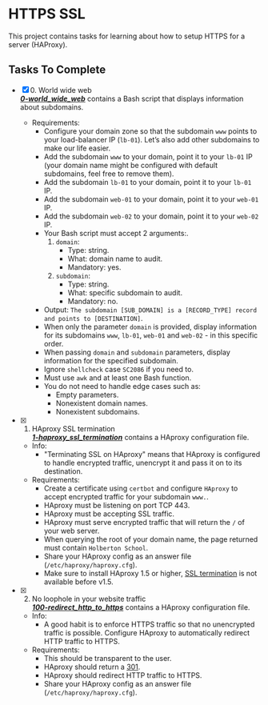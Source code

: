 # HTTPS SSL

This project contains tasks for learning about how to setup HTTPS for a server (HAProxy).

## Tasks To Complete

+ [x] 0\. World wide web<br/>_**[0-world_wide_web](0-world_wide_web)**_ contains a Bash script that displays information about subdomains.
  + Requirements:
    + Configure your domain zone so that the subdomain `www` points to your load-balancer IP (`lb-01`). Let’s also add other subdomains to make our life easier.
    + Add the subdomain `www` to your domain, point it to your `lb-01` IP (your domain name might be configured with default subdomains, feel free to remove them).
    + Add the subdomain `lb-01` to your domain, point it to your `lb-01` IP.
    + Add the subdomain `web-01` to your domain, point it to your `web-01` IP.
    + Add the subdomain `web-02` to your domain, point it to your `web-02` IP.
    + Your Bash script must accept 2 arguments:.
      1. `domain`:
         + Type: string.
         + What: domain name to audit.
         + Mandatory: yes.
      2. `subdomain`:
         + Type: string.
         + What: specific subdomain to audit.
         + Mandatory: no.
    + Output: `The subdomain [SUB_DOMAIN] is a [RECORD_TYPE] record and points to [DESTINATION]`.
    + When only the parameter `domain` is provided, display information for its subdomains `www`, `lb-01`, `web-01` and `web-02` - in this specific order.
    + When passing `domain` and `subdomain` parameters, display information for the specified subdomain.
    + Ignore `shellcheck` case `SC2086` if you need to.
    + Must use `awk` and at least one Bash function.
    + You do not need to handle edge cases such as:
      + Empty parameters.
      + Nonexistent domain names.
      + Nonexistent subdomains.

+ [x] 1. HAproxy SSL termination<br/>_**[1-haproxy_ssl_termination](1-haproxy_ssl_termination)**_ contains a HAproxy configuration file.
  + Info:
    + "Terminating SSL on HAproxy" means that HAproxy is configured to handle encrypted traffic, unencrypt it and pass it on to its destination.
  + Requirements:
    + Create a certificate using `certbot` and configure `HAproxy` to accept encrypted traffic for your subdomain `www.`.
    + HAproxy must be listening on port TCP 443.
    + HAproxy must be accepting SSL traffic.
    + HAproxy must serve encrypted traffic that will return the `/` of your web server.
    + When querying the root of your domain name, the page returned must contain `Holberton School`.
    + Share your HAproxy config as an answer file (`/etc/haproxy/haproxy.cfg`).
    + Make sure to install HAproxy 1.5 or higher, [SSL termination](https://en.wikipedia.org/wiki/TLS_termination_proxy) is not available before v1.5.

+ [x] 2. No loophole in your website traffic<br/>_**[100-redirect_http_to_https](100-redirect_http_to_https)**_ contains a HAproxy configuration file.
  + Info:
    + A good habit is to enforce HTTPS traffic so that no unencrypted traffic is possible. Configure HAproxy to automatically redirect HTTP traffic to HTTPS.
  + Requirements:
    + This should be transparent to the user.
    + HAproxy should return a [301](https://en.wikipedia.org/wiki/HTTP_301).
    + HAproxy should redirect HTTP traffic to HTTPS.
    + Share your HAproxy config as an answer file (`/etc/haproxy/haproxy.cfg`).

